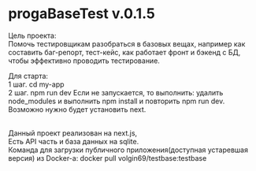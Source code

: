 # progaBaseTest v.0.1.5

Цель проекта:
<br/>Помочь тестировщикам разобраться в базовых вещах, например как составить баг-репорт, тест-кейс, как работает фронт и бэкенд с БД, чтобы эффективно проводить тестирование.

Для старта:
<br/>1 шаг. cd my-app
<br/>2 шаг. npm run dev
Если не запускается, то выполнить:
удалить node_modules и выполнить npm install
и повторить npm run dev.
Возможно нужно будет установить next.

<br/>Данный проект реализован на next.js, 
<br/>Есть API часть и база данных на sqlite.
<br/>Команда для загрузки публичного приложения(доступная устаревшая версия) из Docker-а: docker pull volgin69/testbase:testbase
